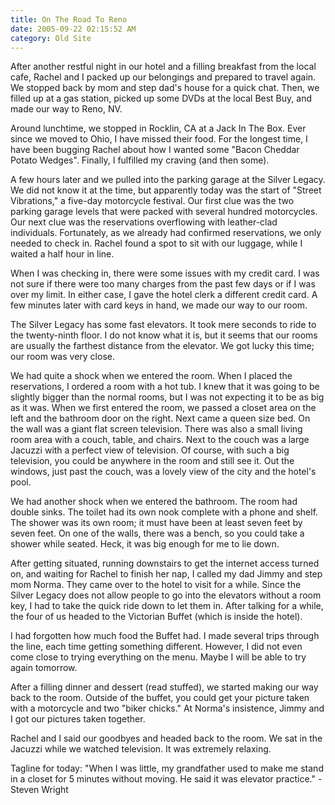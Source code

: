 ```yaml
---
title: On The Road To Reno
date: 2005-09-22 02:15:52 AM
category: Old Site
---
```


After another restful night in our hotel and a filling breakfast from the local cafe, Rachel and I packed up our belongings and prepared to travel again. We stopped back by mom and step dad's house for a quick chat. Then, we filled up at a gas station, picked up some DVDs at the local Best Buy, and made our way to Reno, NV.

Around lunchtime, we stopped in Rocklin, CA at a Jack In The Box. Ever since we moved to Ohio, I have missed their food. For the longest time, I have been bugging Rachel about how I wanted some "Bacon Cheddar Potato Wedges". Finally, I fulfilled my craving (and then some).

A few hours later and we pulled into the parking garage at the Silver Legacy. We did not know it at the time, but apparently today was the start of "Street Vibrations," a five-day motorcycle festival. Our first clue was the two parking garage levels that were packed with several hundred motorcycles. Our next clue was the reservations overflowing with leather-clad individuals. Fortunately, as we already had confirmed reservations, we only needed to check in. Rachel found a spot to sit with our luggage, while I waited a half hour in line.

When I was checking in, there were some issues with my credit card. I was not sure if there were too many charges from the past few days or if I was over my limit. In either case, I gave the hotel clerk a different credit card. A few minutes later with card keys in hand, we made our way to our room.

The Silver Legacy has some fast elevators. It took mere seconds to ride to the twenty-ninth floor. I do not know what it is, but it seems that our rooms are usually the farthest distance from the elevator. We got lucky this time; our room was very close.

We had quite a shock when we entered the room. When I placed the reservations, I ordered a room with a hot tub. I knew that it was going to be slightly bigger than the normal rooms, but I was not expecting it to be as big as it was. When we first entered the room, we passed a closet area on the left and the bathroom door on the right. Next came a queen size bed. On the wall was a giant flat screen television. There was also a small living room area with a couch, table, and chairs. Next to the couch was a large Jacuzzi with a perfect view of television. Of course, with such a big television, you could be anywhere in the room and still see it. Out the windows, just past the couch, was a lovely view of the city and the hotel's pool.

We had another shock when we entered the bathroom. The room had double sinks. The toilet had its own nook complete with a phone and shelf. The shower was its own room; it must have been at least seven feet by seven feet. On one of the walls, there was a bench, so you could take a shower while seated. Heck, it was big enough for me to lie down.

After getting situated, running downstairs to get the internet access turned on, and waiting for Rachel to finish her nap, I called my dad Jimmy and step mom Norma. They came over to the hotel to visit for a while. Since the Silver Legacy does not allow people to go into the elevators without a room key, I had to take the quick ride down to let them in. After talking for a while, the four of us headed to the Victorian Buffet (which is inside the hotel).

I had forgotten how much food the Buffet had. I made several trips through the line, each time getting something different. However, I did not even come close to trying everything on the menu. Maybe I will be able to try again tomorrow.

After a filling dinner and dessert (read stuffed), we started making our way back to the room. Outside of the buffet, you could get your picture taken with a motorcycle and two "biker chicks." At Norma's insistence, Jimmy and I got our pictures taken together.

Rachel and I said our goodbyes and headed back to the room. We sat in the Jacuzzi while we watched television. It was extremely relaxing.

Tagline for today: "When I was little, my grandfather used to make me stand in a closet for 5 minutes without moving. He said it was elevator practice." - Steven Wright
